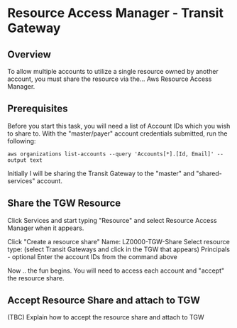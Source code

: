 # Resource Access Manager - Transit Gateway

## Overview
To allow multiple accounts to utilize a single resource owned by another account, you must share the resource via the... Aws Resource Access Manager.

## Prerequisites
Before you start this task, you will need a list of Account IDs which you wish to share to.
With the "master/payer" account credentials submitted, run the following:
```
aws organizations list-accounts --query 'Accounts[*].[Id, Email]' --output text
```
Initially I will be sharing the Transit Gateway to the "master" and "shared-services" account.


## Share the TGW Resource
Click Services and start typing "Resource" and select Resource Access Manager when it appears.

Click "Create a resource share"
Name: LZ0000-TGW-Share
Select resource type: (select Transit Gateways and click in the TGW that appears)
Principals - optional
  Enter the account IDs from the command above

Now .. the fun begins.  You will need to access each account and "accept" the resource share.

## Accept Resource Share and attach to TGW
(TBC)
Explain how to accept the resource share and attach to TGW
